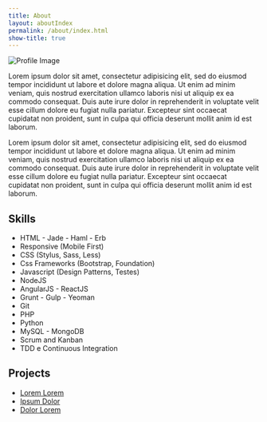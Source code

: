 ```yaml
---
title: About
layout: aboutIndex
permalink: /about/index.html
show-title: true
---
```

![Profile Image](http://sergiokopplin.github.io/indigo/assets/images/profile.jpg)

<p>Lorem ipsum dolor sit amet, consectetur adipisicing elit, sed do eiusmod
tempor incididunt ut labore et dolore magna aliqua. Ut enim ad minim veniam,
quis nostrud exercitation ullamco laboris nisi ut aliquip ex ea commodo
consequat. Duis aute irure dolor in reprehenderit in voluptate velit esse
cillum dolore eu fugiat nulla pariatur. Excepteur sint occaecat cupidatat non
proident, sunt in culpa qui officia deserunt mollit anim id est laborum.</p>

<p>Lorem ipsum dolor sit amet, consectetur adipisicing elit, sed do eiusmod
tempor incididunt ut labore et dolore magna aliqua. Ut enim ad minim veniam,
quis nostrud exercitation ullamco laboris nisi ut aliquip ex ea commodo
consequat. Duis aute irure dolor in reprehenderit in voluptate velit esse
cillum dolore eu fugiat nulla pariatur. Excepteur sint occaecat cupidatat non
proident, sunt in culpa qui officia deserunt mollit anim id est laborum.</p>

<h2>Skills</h2>

<ul class="skill-list">
    <li>HTML - Jade - Haml - Erb</li>
    <li>Responsive (Mobile First)</li>
    <li>CSS (Stylus, Sass, Less)</li>
    <li>Css Frameworks (Bootstrap, Foundation)</li>
    <li>Javascript (Design Patterns, Testes)</li>
    <li>NodeJS</li>
    <li>AngularJS - ReactJS</li>
    <li>Grunt - Gulp - Yeoman</li>
    <li>Git</li>
    <li>PHP</li>
    <li>Python</li>
    <li>MySQL - MongoDB</li>
    <li>Scrum and Kanban</li>
    <li>TDD e Continuous Integration</li>
</ul>

<h2>Projects</h2>

<ul>
    <li><a href="https://github.com/">Lorem Lorem</a></li>
    <li><a href="https://github.com/">Ipsum Dolor</a></li>
    <li><a href="https://github.com/">Dolor Lorem</a></li>
</ul>